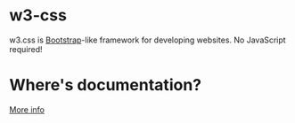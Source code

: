 # w3-css
w3.css is [Bootstrap](https://getbootstrap.com/)-like framework for developing websites. No JavaScript required!
# Where's documentation?
[More info](http://www.w3schools.com/w3css/default.asp)
